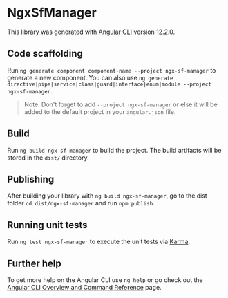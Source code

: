 # NgxSfManager

This library was generated with [Angular CLI](https://github.com/angular/angular-cli) version 12.2.0.

## Code scaffolding

Run `ng generate component component-name --project ngx-sf-manager` to generate a new component. You can also use `ng generate directive|pipe|service|class|guard|interface|enum|module --project ngx-sf-manager`.
> Note: Don't forget to add `--project ngx-sf-manager` or else it will be added to the default project in your `angular.json` file. 

## Build

Run `ng build ngx-sf-manager` to build the project. The build artifacts will be stored in the `dist/` directory.

## Publishing

After building your library with `ng build ngx-sf-manager`, go to the dist folder `cd dist/ngx-sf-manager` and run `npm publish`.

## Running unit tests

Run `ng test ngx-sf-manager` to execute the unit tests via [Karma](https://karma-runner.github.io).

## Further help

To get more help on the Angular CLI use `ng help` or go check out the [Angular CLI Overview and Command Reference](https://angular.io/cli) page.
